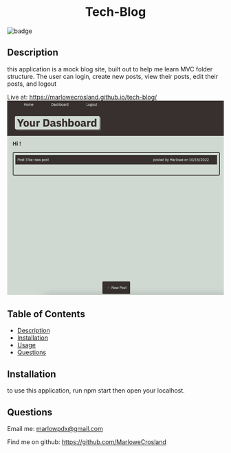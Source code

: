 
<h1 align="center">Tech-Blog</h1>

![badge](https://img.shields.io/badge/license-Apache-brightgreen)<br />

## Description
this application is a mock blog site, built out to help me learn MVC folder structure. The user can login, create new posts, view their posts, edit their posts, and logout

Live at: https://marlowecrosland.github.io/tech-blog/
![Screenshot](./public/SS.png)


## Table of Contents
- [Description](#description)
- [Installation](#installation)
- [Usage](#usage)
- [Questions](#questions)

## Installation
to use this application, run npm start then open your localhost.
        

## Questions

Email me: marlowpdx@gmail.com

Find me on github: https://github.com/MarloweCrosland
